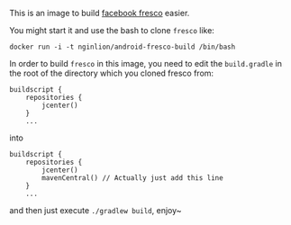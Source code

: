 This is an image to build [facebook fresco][1] easier.

You might start it and use the bash to clone `fresco` like:

```
docker run -i -t nginlion/android-fresco-build /bin/bash
```

In order to build `fresco` in this image, you need to edit the `build.gradle` in the root of the directory which you cloned fresco from:

```
buildscript {
    repositories {
        jcenter()
    }
    ...
```

into

```
buildscript {
    repositories {
        jcenter()
        mavenCentral() // Actually just add this line
    }
    ...
```

and then just execute `./gradlew build`, enjoy~


[1]: https://github.com/facebook/fresco

